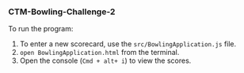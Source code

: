 ### CTM-Bowling-Challenge-2

To run the program:

1. To enter a new scorecard, use the ```src/BowlingApplication.js``` file.
2. ```open BowlingApplication.html``` from the terminal.
3. Open the console (```Cmd + alt+ i```) to view the scores. 
